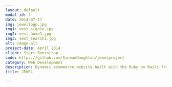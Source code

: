 ```yaml
---
layout: default
modal-id: 2
date: 2014-07-17
img: jewellogo.jpg
img1: vest_signin.jpg
img2: vest_home1.jpg
img3: vest_search1.jpg
alt: image-alt
project-date: April 2014
client: Start Bootstrap
code: https://github.com/SineadNaughton/jewelproject
category: Web Development
description: Dynamic ecommerce website built with the Ruby on Rails frmework using Amazon Web Services environment.
title: JEWEL

---
```

